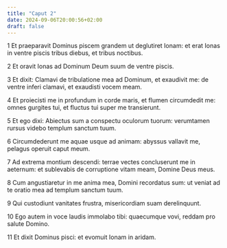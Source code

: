 ```yaml
---
title: "Caput 2"
date: 2024-09-06T20:00:56+02:00
draft: false
---
```



1 Et praeparavit Dominus piscem grandem ut deglutiret Ionam: et erat Ionas in ventre piscis tribus diebus, et tribus noctibus.

2 Et oravit Ionas ad Dominum Deum suum de ventre piscis.

3 Et dixit: Clamavi de tribulatione mea ad Dominum, et exaudivit me: de ventre inferi clamavi, et exaudisti vocem meam.

4 Et proiecisti me in profundum in corde maris, et flumen circumdedit me: omnes gurgites tui, et fluctus tui super me transierunt.

5 Et ego dixi: Abiectus sum a conspectu oculorum tuorum: verumtamen rursus videbo templum sanctum tuum.

6 Circumdederunt me aquae usque ad animam: abyssus vallavit me, pelagus operuit caput meum.

7 Ad extrema montium descendi: terrae vectes concluserunt me in aeternum: et sublevabis de corruptione vitam meam, Domine Deus meus.

8 Cum angustiaretur in me anima mea, Domini recordatus sum: ut veniat ad te oratio mea ad templum sanctum tuum.

9 Qui custodiunt vanitates frustra, misericordiam suam derelinquunt.

10 Ego autem in voce laudis immolabo tibi: quaecumque vovi, reddam pro salute Domino.

11 Et dixit Dominus pisci: et evomuit Ionam in aridam.

